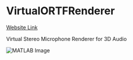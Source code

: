 # VirtualORTFRenderer
[Website Link](https://www.issacthomas.co.uk/virtualortf)

 Virtual Stereo Microphone Renderer for 3D Audio



![MATLAB Image](https://static.wixstatic.com/media/1ab3de_cca280981de34d2bb58d5b7b0114f896~mv2.png/v1/fill/w_979,h_368,al_c,q_90,usm_0.66_1.00_0.01,enc_auto/1ab3de_cca280981de34d2bb58d5b7b0114f896~mv2.png)

